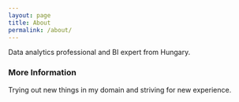 ```yaml
---
layout: page
title: About
permalink: /about/
---
```


Data analytics professional and BI expert from Hungary.

### More Information

Trying out new things in my domain and striving for new experience.